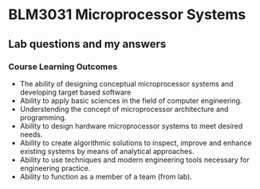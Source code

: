 # BLM3031 Microprocessor Systems
## Lab questions and my answers


### Course Learning Outcomes
- The ability of designing conceptual microprocessor systems and developing target based software
- Ability to apply basic sciences in the field of computer engineering.
- Understending the concept of microprocessor architecture and programming.
- Ability to design hardware microprocessor systems to meet desired needs.
- Ability to create algorithmic solutions to inspect, improve and enhance existing systems by means of analytical approaches.
- Ability to use techniques and modern engineering tools necessary for engineering practice.
- Ability to function as a member of a team (from lab).


